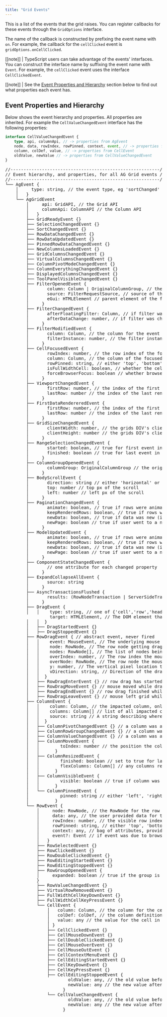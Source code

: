 ```yaml
---
title: "Grid Events"
---
```


This is a list of the events that the grid raises. You can register callbacks for these events through the `GridOptions` interface.

The name of the callback is constructed by prefixing the event name with `on`. For example, the callback for the `cellClicked` event is `gridOptions.onCellClicked`.

[[note]]
| TypeScript users can take advantage of the events' interfaces. You can construct the interface name by suffixing the event name with `Event`. For example, the `cellClicked` event uses the interface `CellClickedEvent`.

[[note]]
| See the [Event Properties and Hierarchy](#event-properties-and-hierarchy) section below to find out what properties each event has.

<api-documentation source='events.json'></api-documentation>

## Event Properties and Hierarchy

Below shows the event hierarchy and properties. All properties are inherited. For example the `CellValueChangedEvent` interface has the following properties:

```ts
interface CellValueChangedEvent {
    type, api, columnApi, // -> properties from AgEvent
    node, data, rowIndex, rowPinned, context, event, // -> properties from RowEvent
    column, colDef, value, // -> properties from CellEvent
    oldValue, newValue // -> properties from CellValueChangedEvent
}
```

<pre class="event-hierarchy">
<span class="event-hierarchy__property">//---------------------------------------------------------//</span>
<span class="event-hierarchy__property">// Event hierarchy, and properties, for all AG Grid events //</span>
<span class="event-hierarchy__property">//---------------------------------------------------------//</span>
└── AgEvent <span class="event-hierarchy__property">{
    │     <span class="event-hierarchy__attribute">type</span>: string, // the event type, eg 'sortChanged' or 'columnResized'
    │   }</span>
    └── AgGridEvent
        │     <span class="event-hierarchy__attribute">api</span>: GridAPI, // the Grid API
        │     <span class="event-hierarchy__attribute">columnApi</span>: ColumnAPI // the Column API
        │   }</span>
        ├── GridReadyEvent <span class="event-hierarchy__property">{}</span>
        ├── SelectionChangedEvent <span class="event-hierarchy__property">{}</span>
        ├── SortChangedEvent <span class="event-hierarchy__property">{}</span>
        ├── RowDataChangedEvent <span class="event-hierarchy__property">{}</span>
        ├── RowDataUpdatedEvent <span class="event-hierarchy__property">{}</span>
        ├── PinnedRowDataChangedEvent <span class="event-hierarchy__property">{}</span>
        ├── NewColumnsLoadedEvent <span class="event-hierarchy__property">{}</span>
        ├── GridColumnsChangedEvent <span class="event-hierarchy__property">{}</span>
        ├── VirtualColumnsChangedEvent <span class="event-hierarchy__property">{}</span>
        ├── ColumnPivotModeChangedEvent <span class="event-hierarchy__property">{}</span>
        ├── ColumnEverythingChangedEvent <span class="event-hierarchy__property">{}</span>
        ├── DisplayedColumnsChangedEvent <span class="event-hierarchy__property">{}</span>
        ├── ToolPanelVisibleChangedEvent <span class="event-hierarchy__property">{}</span>
        ├── FilterOpenedEvent <span class="event-hierarchy__property">{
        │       <span class="event-hierarchy__attribute">column</span>: Column | OriginalColumnGroup, // the column / original column group of the filter
        │       <span class="event-hierarchy__attribute">source</span>: FilterRequestSource, // source of the open request
        │       <span class="event-hierarchy__attribute">eGui</span>: HTMLElement // parent element of the filter
        │     }</span>
        ├── FilterChangedEvent <span class="event-hierarchy__property">{
        │       <span class="event-hierarchy__attribute">afterFloatingFilter</span>: Column, // if filter was changed via floating filter
        │       <span class="event-hierarchy__attribute">afterDataChange</span>: number, // if filter was changed as a result of data changing
        │     }</span>
        ├── FilterModifiedEvent <span class="event-hierarchy__property">{
        │       <span class="event-hierarchy__attribute">column</span>: Column, // the column for the event
        │       <span class="event-hierarchy__attribute">filterInstance</span>: number, // the filter instance
        │     }</span>
        ├── CellFocusedEvent <span class="event-hierarchy__property">{
        │       <span class="event-hierarchy__attribute">rowIndex</span>: number, // the row index of the focused cell
        │       <span class="event-hierarchy__attribute">column</span>: Column, // the column of the focused cell
        │       <span class="event-hierarchy__attribute">rowPinned</span>: string, // either 'top', 'bottom' or undefined/null (if not pinned)
        │       <span class="event-hierarchy__attribute">isFullWidthCell</span>: boolean, // whether the cell is a full width cell or regular cell.
        │       <span class="event-hierarchy__attribute">forceBrowserFocus</span>: boolean // whether browser focus is also set (false when editing)
        │     }</span>
        ├── ViewportChangedEvent <span class="event-hierarchy__property">{
        │       <span class="event-hierarchy__attribute">firstRow</span>: number, // the index of the first rendered row
        │       <span class="event-hierarchy__attribute">lastRow</span>: number // the index of the last rendered row
        │     }</span>
        ├── FirstDataRendereredEvent <span class="event-hierarchy__property">{
        │       <span class="event-hierarchy__attribute">firstRow</span>: number, // the index of the first rendered row
        │       <span class="event-hierarchy__attribute">lastRow</span>: number // the index of the last rendered row
        │     }</span>
        ├── GridSizeChangedEvent <span class="event-hierarchy__property">{
        │       <span class="event-hierarchy__attribute">clientWidth</span>: number, // the grids DIV's clientWidth
        │       <span class="event-hierarchy__attribute">clientHeight</span>: number // the grids DIV's clientHeight
        │     }</span>
        ├── RangeSelectionChangedEvent <span class="event-hierarchy__property">{
        │       <span class="event-hierarchy__attribute">started</span>: boolean, // true for first event in a sequence of dragging events
        │       <span class="event-hierarchy__attribute">finished</span>: boolean // true for last event in sequence of dragging events
        │     }</span>
        ├── ColumnGroupOpenedEvent <span class="event-hierarchy__property">{
        │       <span class="event-hierarchy__attribute">columnGroup</span>: OriginalColumnGroup // the original column group that was opened
        │     }</span>
        ├── BodyScrollEvent <span class="event-hierarchy__property">{
        │       <span class="event-hierarchy__attribute">direction</span>: string // either 'horizontal' or 'vertical'
        │       <span class="event-hierarchy__attribute">top</span>: number // top px of the scroll
        │       <span class="event-hierarchy__attribute">left</span>: number // left px of the scroll
        │     }</span>
        ├── PaginationChangedEvent <span class="event-hierarchy__property">{
        │       <span class="event-hierarchy__attribute">animate</span>: boolean, // true if rows were animated to new position
        │       <span class="event-hierarchy__attribute">keepRenderedRows</span>: boolean, // true if rows were kept (otherwise complete redraw)
        │       <span class="event-hierarchy__attribute">newData</span>: boolean, // true if data was new (ie user set new data)
        │       <span class="event-hierarchy__attribute">newPage</span>: boolean // true if user went to a new pagination page
        │     }</span>
        ├── ModelUpdatedEvent <span class="event-hierarchy__property">{
        │       <span class="event-hierarchy__attribute">animate</span>: boolean, // true if rows were animated to new position
        │       <span class="event-hierarchy__attribute">keepRenderedRows</span>: boolean, // true if rows were kept (otherwise complete redraw)
        │       <span class="event-hierarchy__attribute">newData</span>: boolean, // true if data was new (ie user set new data)
        │       <span class="event-hierarchy__attribute">newPage</span>: boolean // true if user went to a new pagination page
        │     }</span>
        ├── ComponentStateChangedEvent <span class="event-hierarchy__property">{
        │       // one attribute for each changed property
        │     }</span>
        ├── ExpandCollapseAllEvent <span class="event-hierarchy__property">{
        │       <span class="event-hierarchy__attribute">source</span>: string
        │     }</span>
        ├── AsyncTransactionsFlushed <span class="event-hierarchy__property">{
        │       <span class="event-hierarchy__attribute">results</span>: (RowNodeTransaction | ServerSideTransactionResult) []
        │     }</span>
        ├── DragEvent <span class="event-hierarchy__property">{
        │   │    <span class="event-hierarchy__attribute">type</span>: string, // one of {'cell','row','headerCell','toolPanel'}
                 <span class="event-hierarchy__attribute">target</span>: HTMLElement, // The DOM element that started the event.
        │   │  }</span>
        │   ├── DragStartedEvent <span class="event-hierarchy__property">{}</span>
        │   ├── DragStoppedEvent <span class="event-hierarchy__property">{}</span>
        ├── RowDragEvent <span class="event-hierarchy__property">{ // abstract event, never fired
        │   │    <span class="event-hierarchy__attribute">event</span>: MouseEvent, // The underlying mouse move event associated with the drag.
        │   │    <span class="event-hierarchy__attribute">node</span>: RowNode, // The row node getting dragged. Also the node that started the drag when multi-row dragging.
        │   │    <span class="event-hierarchy__attribute">nodes</span>: RowNode[], // The list of nodes being dragged.
        │   │    <span class="event-hierarchy__attribute">overIndex</span>: number, // The row index the mouse is dragging over.
        │   │    <span class="event-hierarchy__attribute">overNode</span>: RowNode, // The row node the mouse is dragging over.
        │   │    <span class="event-hierarchy__attribute">y</span>: number, // The vertical pixel location the mouse is over.
        │   │    <span class="event-hierarchy__attribute">vDirection</span>: string, // Direction of the drag, either 'up', 'down' or null.
        │   │  }</span>
        │   ├── RowDragEnterEvent <span class="event-hierarchy__property">{}</span> // row drag has started / re-entered
        │   ├── RowDragMoveEvent <span class="event-hierarchy__property">{}</span> // mouse moved while dragging
        │   ├── RowDragEndEvent <span class="event-hierarchy__property">{}</span> // row drag finished while mouse over grid
        │   ├── RowDragLeaveEvent <span class="event-hierarchy__property">{}</span> // mouse left grid while dragging
        ├── ColumnEvent <span class="event-hierarchy__property">{
        │   │    <span class="event-hierarchy__attribute">column</span>: Column, // the impacted column, only set if action was on one column
        │   │    <span class="event-hierarchy__attribute">columns</span>: Column[] // list of all impacted columns
        │   │    <span class="event-hierarchy__attribute">source</span>: string // A string describing where the event is coming from
        │   │  }</span>
        │   ├── ColumnPivotChangedEvent <span class="event-hierarchy__property">{}</span> // a column was added / removed to pivot list
        │   ├── ColumnRowGroupChangedEvent <span class="event-hierarchy__property">{}</span> // a column was added / removed to row group list
        │   ├── ColumnValueChangedEvent <span class="event-hierarchy__property">{}</span> // a column was added / removed to values list
        │   ├── ColumnMovedEvent <span class="event-hierarchy__property">{
        │   │        <span class="event-hierarchy__attribute">toIndex</span>: number // the position the column was moved to
        │   │      }</span>
        │   ├── ColumnResizedEvent <span class="event-hierarchy__property">{
        │   │        <span class="event-hierarchy__attribute">finished</span>: boolean // set to true for last event in a sequence of move events
        │   │        <span class="event-hierarchy__attribute">flexColumns</span>: Column[] // any columns resized due to flex
        │   │      }</span>
        │   ├── ColumnVisibleEvent <span class="event-hierarchy__property">{
        │   │        <span class="event-hierarchy__attribute">visible</span>: boolean // true if column was set to visible, false if set to hide
        │   │      }</span>
        │   └── ColumnPinnedEvent <span class="event-hierarchy__property">{
        │            <span class="event-hierarchy__attribute">pinned</span>: string // either 'left', 'right', or undefined / null (it not pinned)
        │          }</span>
        └── RowEvent <span class="event-hierarchy__property">{
            │     <span class="event-hierarchy__attribute">node</span>: RowNode, // the RowNode for the row in question
            │     <span class="event-hierarchy__attribute">data</span>: any, // the user provided data for the row in question
            │     <span class="event-hierarchy__attribute">rowIndex</span>: number, // the visible row index for the row in question
            │     <span class="event-hierarchy__attribute">rowPinned</span>: string, // either 'top', 'bottom' or undefined / null (if not pinned)
            │     <span class="event-hierarchy__attribute">context</span>: any, // bag of attributes, provided by user, see [Context](/context/)
            │     <span class="event-hierarchy__attribute">event?</span>: Event // if event was due to browser event (eg click), this is browser event
            │   }</span>
            ├── RowSelectedEvent <span class="event-hierarchy__property">{}</span>
            ├── RowClickedEvent <span class="event-hierarchy__property">{}</span>
            ├── RowDoubleClickedEvent <span class="event-hierarchy__property">{}</span>
            ├── RowEditingStartedEvent <span class="event-hierarchy__property">{}</span>
            ├── RowEditingStoppedEvent <span class="event-hierarchy__property">{}</span>
            ├── RowGroupOpenedEvent <span class="event-hierarchy__property">{
            │     <span class="event-hierarchy__attribute">expanded</span>: boolean // true if the group is expanded.
            }</span>
            ├── RowValueChangedEvent <span class="event-hierarchy__property">{}</span>
            ├── VirtualRowRemovedEvent <span class="event-hierarchy__property">{}</span>
            ├── FullWidthCellKeyDownEvent <span class="event-hierarchy__property">{}</span>
            ├── FullWidthCellKeyPressEvent <span class="event-hierarchy__property">{}</span>
            └── CellEvent <span class="event-hierarchy__property">{
                │   <span class="event-hierarchy__attribute">column</span>: Column, // the column for the cell in question
                │   <span class="event-hierarchy__attribute">colDef</span>: ColDef, // the column definition for the cell in question
                │   <span class="event-hierarchy__attribute">value</span>: any // the value for the cell in question
                │ }</span>
                ├── CellClickedEvent <span class="event-hierarchy__property">{}</span>
                ├── CellMouseDownEvent <span class="event-hierarchy__property">{}</span>
                ├── CellDoubleClickedEvent <span class="event-hierarchy__property">{}</span>
                ├── CellMouseOverEvent <span class="event-hierarchy__property">{}</span>
                ├── CellMouseOutEvent <span class="event-hierarchy__property">{}</span>
                ├── CellContextMenuEvent <span class="event-hierarchy__property">{}</span>
                ├── CellEditingStartedEvent <span class="event-hierarchy__property">{}</span>
                ├── CellKeyDownEvent <span class="event-hierarchy__property">{}</span>
                ├── CellKeyPressEvent <span class="event-hierarchy__property">{}</span>
                ├── CellEditingStoppedEvent <span class="event-hierarchy__property">{
                        <span class="event-hierarchy__attribute">oldValue</span>: any, // the old value before editing
                        <span class="event-hierarchy__attribute">newValue</span>: any // the new value after editing
                      }</span>
                └── CellValueChangedEvent <span class="event-hierarchy__property">{
                        <span class="event-hierarchy__attribute">oldValue</span>: any, // the old value before editing
                        <span class="event-hierarchy__attribute">newValue</span>: any // the new value after editing
                      }</span></pre>
